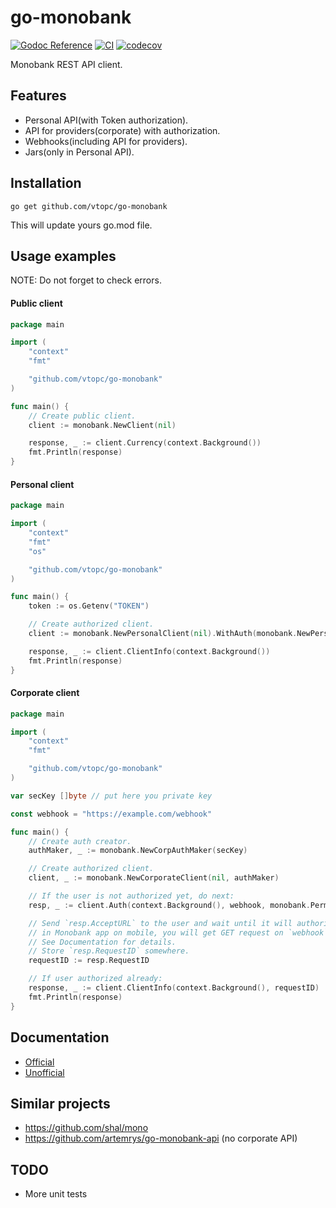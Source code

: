 # go-monobank

[![Godoc Reference][godoc-img]][godoc-url] [![CI][ci-img]][ci-url] [![codecov][codecov-img]][codecov-url]

Monobank REST API client.

## Features
- Personal API(with Token authorization).
- API for providers(corporate) with authorization.
- Webhooks(including API for providers).
- Jars(only in Personal API).

## Installation
```shell
go get github.com/vtopc/go-monobank
```
This will update yours go.mod file.

## Usage examples
NOTE: Do not forget to check errors.

#### Public client
```go
package main

import (
    "context"
    "fmt"

    "github.com/vtopc/go-monobank"
)

func main() {
    // Create public client.
    client := monobank.NewClient(nil)

    response, _ := client.Currency(context.Background())
    fmt.Println(response)
}
```

#### Personal client
```go
package main

import (
    "context"
    "fmt"
    "os"

    "github.com/vtopc/go-monobank"
)

func main() {
    token := os.Getenv("TOKEN")

    // Create authorized client.
    client := monobank.NewPersonalClient(nil).WithAuth(monobank.NewPersonalAuthorizer(token))

    response, _ := client.ClientInfo(context.Background())
    fmt.Println(response)
}
```

#### Corporate client
```go
package main

import (
    "context"
    "fmt"

    "github.com/vtopc/go-monobank"
)

var secKey []byte // put here you private key

const webhook = "https://example.com/webhook"

func main() {
    // Create auth creator.
    authMaker, _ := monobank.NewCorpAuthMaker(secKey)

    // Create authorized client.
    client, _ := monobank.NewCorporateClient(nil, authMaker)

    // If the user is not authorized yet, do next:
    resp, _ := client.Auth(context.Background(), webhook, monobank.PermSt, monobank.PermPI)

    // Send `resp.AcceptURL` to the user and wait until it will authorize your client
    // in Monobank app on mobile, you will get GET request on `webhook` when it will be done.
    // See Documentation for details.
    // Store `resp.RequestID` somewhere.
    requestID := resp.RequestID

    // If user authorized already:
    response, _ := client.ClientInfo(context.Background(), requestID)
    fmt.Println(response)
}
```

## Documentation
- [Official](https://api.monobank.ua/docs/)
- [Unofficial](https://gist.github.com/Sominemo/8714a82e26a268c30e4a332b0b2fd943)

## Similar projects
- https://github.com/shal/mono
- https://github.com/artemrys/go-monobank-api (no corporate API)

## TODO
- More unit tests

[godoc-img]: https://godoc.org/github.com/vtopc/go-monobank?status.svg
[godoc-url]: https://godoc.org/github.com/vtopc/go-monobank

[ci-img]: https://github.com/vtopc/go-monobank/workflows/CI/badge.svg
[ci-url]: https://github.com/vtopc/go-monobank/actions?query=workflow%3A%22CI%22

[codecov-img]: https://codecov.io/gh/vtopc/go-monobank/branch/master/graph/badge.svg
[codecov-url]: https://codecov.io/gh/vtopc/go-monobank
